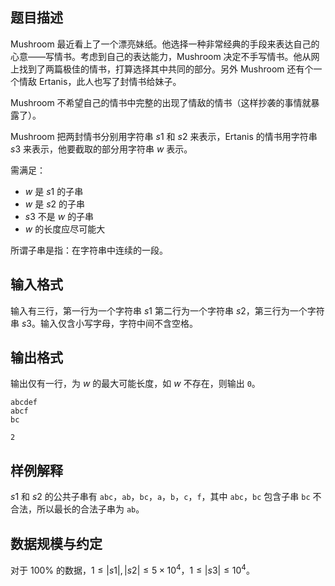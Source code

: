 ## 题目描述

Mushroom 最近看上了一个漂亮妹纸。他选择一种非常经典的手段来表达自己的心意——写情书。考虑到自己的表达能力，Mushroom 决定不手写情书。他从网上找到了两篇极佳的情书，打算选择其中共同的部分。另外 Mushroom 还有个一个情敌 Ertanis，此人也写了封情书给妹子。

Mushroom 不希望自己的情书中完整的出现了情敌的情书（这样抄袭的事情就暴露了）。

Mushroom 把两封情书分别用字符串 $s1$ 和 $s2$ 来表示，Ertanis 的情书用字符串 $s3$ 来表示，他要截取的部分用字符串 $w$ 表示。

需满足：

- $w$ 是 $s1$ 的子串
- $w$ 是 $s2$ 的子串
- $s3$ 不是 $w$ 的子串
- $w$ 的长度应尽可能大

所谓子串是指：在字符串中连续的一段。

## 输入格式

输入有三行，第一行为一个字符串 $s1$ 第二行为一个字符串 $s2$，第三行为一个字符串 $s3$。输入仅含小写字母，字符中间不含空格。

## 输出格式

输出仅有一行，为 $w$ 的最大可能长度，如 $w$ 不存在，则输出 `0`。

```input1
abcdef
abcf
bc
```

```output1
2
```

## 样例解释

$s1$ 和 $s2$ 的公共子串有 `abc`，`ab`，`bc`，`a`，`b`，`c`，`f`，其中 `abc`，`bc` 包含子串 `bc` 不合法，所以最长的合法子串为 `ab`。

## 数据规模与约定

对于 $100\%$ 的数据，$1 \le |s1|,|s2| \le 5 \times 10^4$，$1 \le |s3| \le 10^4$。

